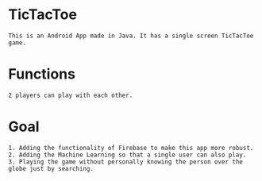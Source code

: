 # TicTacToe 
    This is an Android App made in Java. It has a single screen TicTacToe game.
    

# Functions
    2 players can play with each other.

# Goal
    1. Adding the functionality of Firebase to make this app more robust.
    2. Adding the Machine Learning so that a single user can also play.
    3. Playing the game without personally knowing the person over the globe just by searching.
